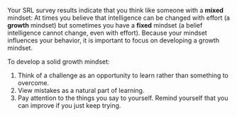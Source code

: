 Your SRL survey results indicate that you think like someone with a **mixed** mindset: At times you believe that intelligence can be changed with effort (a **growth** mindset) but sometimes you have a **fixed** mindset (a belief intelligence cannot change, even with effort). Because your mindset influences your behavior, it is important to focus on developing a growth mindset. 

To develop a solid growth mindset:

1.	Think of a challenge as an opportunity to learn rather than something to overcome.
2.	View mistakes as a natural part of learning.
3.	Pay attention to the things you say to yourself. Remind yourself that you can improve if you just keep trying. 
